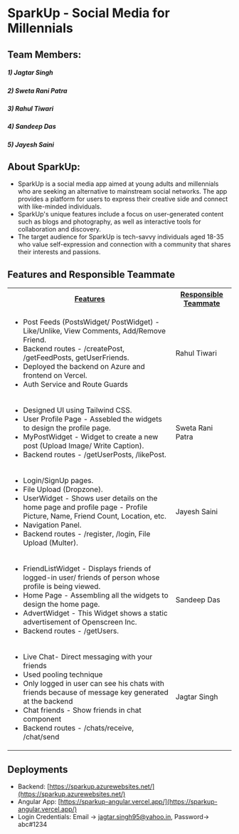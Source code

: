 # SparkUp -  Social Media for Millennials
## Team Members: 
##### 1) Jagtar Singh
##### 2) Sweta Rani Patra
##### 3) Rahul Tiwari
##### 4) Sandeep Das
##### 5) Jayesh Saini


## About SparkUp:

- SparkUp is a social media app aimed at young adults and millennials who are seeking an alternative to mainstream social networks. The app provides a platform for users to express their creative side and connect with like-minded individuals. 
- SparkUp's unique features include a focus on user-generated content such as blogs and photography, as well as interactive tools for collaboration and discovery.
- The target audience for SparkUp is tech-savvy individuals aged 18-35 who value self-expression and connection with a community that shares their interests and passions.

## Features and Responsible Teammate

<table>
  <tr>
    <th ><u>Features</u></th>
    <th><u>Responsible Teammate</u></th>
  </tr>
  <tr>
    <td>
    	<ul>
        	<li>Post Feeds (PostsWidget/ PostWidget) - Like/Unlike, View Comments, Add/Remove Friend.</li>
            <li>Backend routes - /createPost, /getFeedPosts, getUserFriends.</li>
            <li>Deployed the backend on Azure and frontend on Vercel.</li>
            <li>Auth Service and Route Guards</li>
        </ul>
    </td>
    <td>Rahul Tiwari</td>
  </tr>
  <tr>
    <td>
    	<ul>
        	<li>Designed UI using Tailwind CSS.</li>
            <li>User Profile Page - Assebled the widgets to design the profile page.</li>
            <li>MyPostWidget - Widget to create a new post (Upload Image/ Write Caption).</li>
            <li>Backend routes - /getUserPosts, /likePost.</li>
        </ul>
    </td>
    <td>Sweta Rani Patra</td>
  </tr>
  <tr>
    <td>
    	<ul>
        	<li>Login/SignUp pages.</li>
            <li>File Upload (Dropzone).</li>
            <li>UserWidget - Shows user details on the home page and profile page - Profile Picture, Name, Friend Count, Location, etc. </li>
            <li>Navigation Panel.</li>
            <li>Backend routes - /register, /login, File Upload (Multer).</li>
        </ul>
    </td>
    <td>Jayesh Saini</td>
  </tr>
  <tr>
    <td>
    	<ul>
        	<li>FriendListWidget - Displays friends of logged-in user/ friends of person whose profile is being viewed.</li>
            <li>Home Page - Assembling all the widgets to design the home page.</li>
            <li>AdvertWidget - This Widget shows a static advertisement of Openscreen Inc.</li>
            <li>Backend routes - /getUsers.</li>
        </ul>
    </td>
    <td>Sandeep Das</td>
  </tr>
  <tr>
    <td>
    <ul>
    	<li>Live Chat- Direct messaging with your friends</li>
        <li>Used pooling technique</li>
        <li>Only logged in user can see his chats with friends because of message key generated at the backend</li>
        <li>Chat friends - Show friends in chat component</li>
        <li>Backend routes - /chats/receive, /chat/send</li> 
        </ul>
    </td>
    <td>Jagtar Singh</td>
  </tr>
  
</table>


## Deployments

- Backend: [https://sparkup.azurewebsites.net/](https://sparkup.azurewebsites.net/)
- Angular App: [https://sparkup-angular.vercel.app/](https://sparkup-angular.vercel.app/)
- Login Credentials: Email -> jagtar.singh95@yahoo.in, Password-> abc#1234
